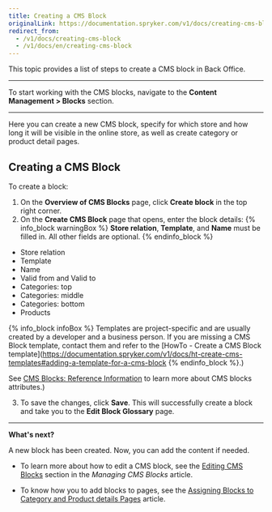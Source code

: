 ```yaml
---
title: Creating a CMS Block
originalLink: https://documentation.spryker.com/v1/docs/creating-cms-block
redirect_from:
  - /v1/docs/creating-cms-block
  - /v1/docs/en/creating-cms-block
---
```


This topic provides a list of steps to create a CMS block in Back Office.
***
To start working with the CMS blocks, navigate to the **Content Management > Blocks** section.
***
Here you can create a new CMS block, specify for which store and how long it will be visible in the online store, as well as create category or product detail pages.

## Creating a CMS Block
To create a block:

1. On the **Overview of CMS Blocks** page,  click  **Create block** in the top right corner.
2. On the **Create CMS Block** page that opens, enter the block details:
{% info_block warningBox %}
**Store relation**, **Template**, and **Name** must be filled in. All other fields are optional.
{% endinfo_block %}

* Store relation
* Template
* Name
* Valid from and Valid to
* Categories: top
* Categories: middle
* Categories: bottom
* Products

{% info_block infoBox %}
Templates are project-specific and are usually created by a developer and a business person. If you are missing a CMS Block template, contact them and refer to the [HowTo - Create a CMS Block template](https://documentation.spryker.com/v1/docs/ht-create-cms-templates#adding-a-template-for-a-cms-block
{% endinfo_block %}.)

See [CMS Blocks: Reference Information](/docs/scos/dev/user-guides/201811.0/back-office-user-guide/content-management/blocks/references/cms-block-reference-information.html) to learn more about CMS blocks attributes.)

3. To save the changes, click **Save**. This will successfully create a block and take you to the **Edit Block Glossary** page.

***
**What's next?**

A new block has been created. Now, you can add the content if needed.

* To learn more about how to edit a CMS block, see the [Editing CMS Blocks](https://documentation.spryker.com/v1/docs/managing-cms-blocks#editing-blocks) section in the _Managing CMS Blocks_ article.

* To know how you to add blocks to pages, see the [Assigning Blocks to Category and Product details Pages](/docs/scos/dev/user-guides/201811.0/back-office-user-guide/content-management/blocks/assigning-blocks-to-category-or-product-pages.html) article.
